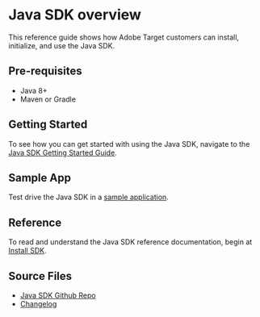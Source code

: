 # Java SDK overview

This reference guide shows how Adobe Target customers can install, initialize, and use the Java SDK.

## Pre-requisites

* Java 8+
* Maven or Gradle

## Getting Started

To see how you can get started with using the Java SDK, navigate to the [Java SDK Getting Started Guide](https://adobetarget-sdks.gitbook.io/docs/getting-started/java).

## Sample App

Test drive the Java SDK in a [sample application](../sdk-guides/sample-apps/).

## Reference

To read and understand the Java SDK reference documentation, begin at [Install SDK](/install-sdk.md).

## Source Files

* [Java SDK Github Repo](https://github.com/adobe/target-java-sdk)
* [Changelog](https://github.com/adobe/target-java-sdk/blob/master/CHANGELOG.md)